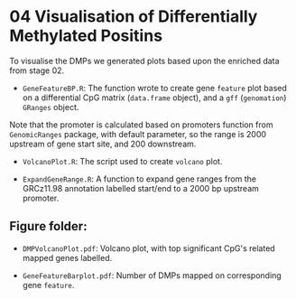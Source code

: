 # 04 Visualisation of Differentially Methylated Positins

To visualise the DMPs we generated plots based upon the enriched data from stage 02.

- `GeneFeatureBP.R`: The function wrote to create gene `feature` plot based on a differential CpG matrix (`data.frame` object), and a `gff` (`genomation`) `GRanges` object.

Note that the promoter is calculated based on promoters function from `GenomicRanges` package, with default parameter, so the range is 2000 upstream of gene start site, and 200 downstream.

- `VolcanoPlot.R`: The script used to create `volcano` plot.

- `ExpandGeneRange.R`: A function to expand gene ranges from the GRCz11.98 annotation labelled start/end to a 2000 bp upstream promoter.

## Figure folder:

- `DMPVolcanoPlot.pdf`: Volcano plot, with top significant CpG's related mapped genes labelled.

- `GeneFeatureBarplot.pdf`: Number of DMPs mapped on corresponding gene `feature`.
